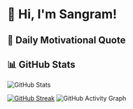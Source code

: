 
# 👋 Hi, I'm Sangram!

## 🌟 Daily Motivational Quote  
> 


## 📊 GitHub Stats
![GitHub Stats](https://github-readme-stats.vercel.app/api?username=SangramBehera2001&show_icons=true&theme=radical)

[![GitHub Streak](https://streak-stats.demolab.com/?user=SangramBehera2001)](https://git.io/streak-stats)
![GitHub Activity Graph](https://github-readme-activity-graph.vercel.app/graph?username=SangramBehera2001&theme=github-dark)

